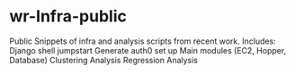 # wr-Infra-public
Public Snippets of infra and analysis scripts from recent work. Includes:
Django shell jumpstart
Generate auth0 set up
Main modules (EC2, Hopper, Database)
Clustering Analysis
Regression Analysis
